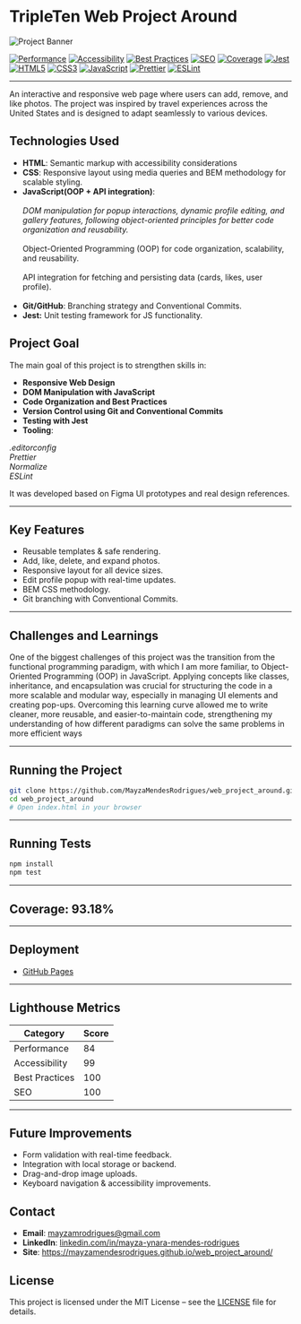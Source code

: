 # TripleTen Web Project Around

![Project Banner](https://github.com/user-attachments/assets/0a104bfd-b418-4dae-9954-a68002c3a517)

[![Performance](https://img.shields.io/badge/Lighthouse-84%25-yellowgreen)](https://developers.google.com/speed/pagespeed/insights/)
[![Accessibility](https://img.shields.io/badge/Accessibility-99%25-brightgreen)](https://www.w3.org/WAI/test-evaluate/)
[![Best Practices](https://img.shields.io/badge/Best%20Practices-100%25-green)](https://web.dev/)
[![SEO](https://img.shields.io/badge/SEO-100%25-blue)](https://developers.google.com/search/docs)
[![Coverage](https://img.shields.io/badge/Coverage-93.18%25-brightgreen)](https://jestjs.io/)
[![Jest](https://img.shields.io/badge/Testing-Jest-C21325?logo=jest)](https://jestjs.io/)
[![HTML5](https://img.shields.io/badge/HTML5-E34F26?logo=html5\&logoColor=white)](https://developer.mozilla.org/en-US/docs/Web/HTML)
[![CSS3](https://img.shields.io/badge/CSS3-1572B6?logo=css3\&logoColor=white)](https://developer.mozilla.org/en-US/docs/Web/CSS)
[![JavaScript](https://img.shields.io/badge/JavaScript-F7DF1E?logo=javascript\&logoColor=black)](https://developer.mozilla.org/en-US/docs/Web/JavaScript)
[![Prettier](https://img.shields.io/badge/Prettier-F7B93E?logo=prettier\&logoColor=white)](https://prettier.io/)
[![ESLint](https://img.shields.io/badge/ESLint-4B32C3?logo=eslint\&logoColor=white)](https://eslint.org/)

---

An interactive and responsive web page where users can add, remove, and like photos. The project was inspired by travel experiences across the United States and is designed to adapt seamlessly to various devices.

## Technologies Used
* **HTML**: Semantic markup with accessibility considerations
* **CSS**: Responsive layout using media queries and BEM methodology for scalable styling.
* **JavaScript(OOP + API integration)**: <br><br>
*DOM manipulation for popup interactions, dynamic profile editing, and gallery features, following object-oriented principles for better code organization and reusability.*<br><br>
Object-Oriented Programming (OOP) for code organization, scalability, and reusability.<br><br>
API integration for fetching and persisting data (cards, likes, user profile).<br><br>
* **Git/GitHub**: Branching strategy and Conventional Commits.
* **Jest:** Unit testing framework for JS functionality.

##  Project Goal

The main goal of this project is to strengthen skills in:

* **Responsive Web Design**
* **DOM Manipulation with JavaScript**
* **Code Organization and Best Practices**
* **Version Control using Git and Conventional Commits**
* **Testing with Jest**
* **Tooling**:

*.editorconfig*<br>
*Prettier*<br>
*Normalize*<br>
*ESLint*

It was developed based on Figma UI prototypes and real design references.

---

##  Key Features

* Reusable templates & safe rendering.
* Add, like, delete, and expand photos.
* Responsive layout for all device sizes.
* Edit profile popup with real-time updates.
* BEM CSS methodology.
* Git branching with Conventional Commits.

---

## Challenges and Learnings

One of the biggest challenges of this project was the transition from the functional programming paradigm, with which I am more familiar, to Object-Oriented Programming (OOP) in JavaScript. Applying concepts like classes, inheritance, and encapsulation was crucial for structuring the code in a more scalable and modular way, especially in managing UI elements and creating pop-ups. Overcoming this learning curve allowed me to write cleaner, more reusable, and easier-to-maintain code, strengthening my understanding of how different paradigms can solve the same problems in more efficient ways

---
##  Running the Project

```bash
git clone https://github.com/MayzaMendesRodrigues/web_project_around.git
cd web_project_around
# Open index.html in your browser
```

---

##  Running Tests

```bash
npm install
npm test
```
---
##  Coverage: 93.18%

---

##  Deployment

* [GitHub Pages](https://mayzamendesrodrigues.github.io/web_project_around/)

---
## Lighthouse Metrics

| Category       | Score |
| -------------- | ----- |
| Performance    | 84    |
| Accessibility  | 99    |
| Best Practices | 100   |
| SEO            | 100   |
---
##  Future Improvements

* Form validation with real-time feedback.
* Integration with local storage or backend.
* Drag-and-drop image uploads.
* Keyboard navigation & accessibility improvements.



## Contact

- **Email**: mayzamrodrigues@gmail.com  
- **LinkedIn**: [linkedin.com/in/mayza-ynara-mendes-rodrigues](https://linkedin.com/in/mayza-ynara-mendes-rodrigues)  
- **Site**: https://mayzamendesrodrigues.github.io/web_project_around/

##  License
This project is licensed under the MIT License – see the [LICENSE](./LICENSE) file for details.


